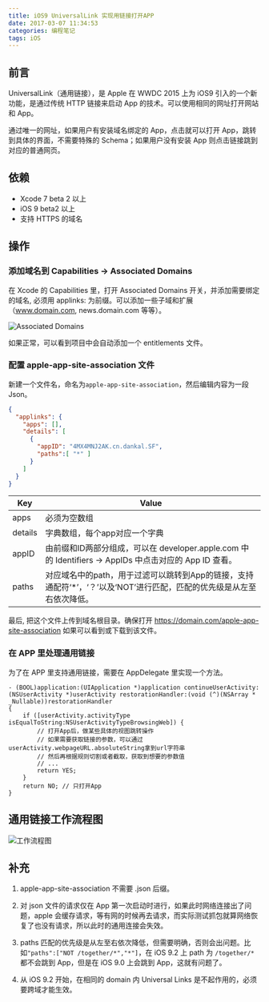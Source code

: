 ```yaml
---
title: iOS9 UniversalLink 实现用链接打开APP
date: 2017-03-07 11:34:53
categories: 编程笔记
tags: iOS
---
```


## 前言

UniversalLink（通用链接），是 Apple 在 WWDC 2015 上为 iOS9 引入的一个新功能，是通过传统 HTTP 链接来启动 App 的技术。可以使用相同的网址打开网站和 App。

通过唯一的网址，如果用户有安装域名绑定的 App，点击就可以打开 App，跳转到具体的界面，不需要特殊的 Schema；如果用户没有安装 App 则点击链接跳到对应的普通网页。

<!-- more -->

## 依赖

- Xcode 7 beta 2 以上
- iOS 9 beta2 以上
- 支持 HTTPS 的域名

## 操作

### 添加域名到 Capabilities -> Associated Domains

在 Xcode 的 Capabilities 里，打开 Associated Domains 开关，并添加需要绑定的域名, 必须用 applinks: 为前缀。可以添加一些子域和扩展（www.domain.com, news.domain.com 等等）。

![Associated Domains](images/develop/30/AssociatedDomains.png)

如果正常，可以看到项目中会自动添加一个 entitlements 文件。

### 配置 apple-app-site-association 文件

新建一个文件名，命名为`apple-app-site-association`，然后编辑内容为一段 Json。

```json
{
  "applinks": {
    "apps": [],
    "details": [
      {
        "appID": "4MX4MNJ2AK.cn.dankal.SF",
        "paths":[ "*" ]
      }
    ]
  }
}
```

Key | Value
---|---
apps | 必须为空数组
details | 字典数组，每个app对应一个字典
appID | 由前缀和ID两部分组成，可以在 developer.apple.com 中的 Identifiers → AppIDs 中点击对应的 App ID 查看。
paths | 对应域名中的path，用于过滤可以跳转到App的链接，支持通配符‘*’，‘？’以及‘NOT’进行匹配，匹配的优先级是从左至右依次降低。

最后, 把这个文件上传到域名根目录。确保打开 https://domain.com/apple-app-site-association 如果可以看到或下载到该文件。

### 在 APP 里处理通用链接

为了在 APP 里支持通用链接，需要在 AppDelegate 里实现一个方法。

```objc
- (BOOL)application:(UIApplication *)application continueUserActivity:(NSUserActivity *)userActivity restorationHandler:(void (^)(NSArray * _Nullable))restorationHandler
{
    if ([userActivity.activityType isEqualToString:NSUserActivityTypeBrowsingWeb]) {
        // 打开App后，做某些具体的视图跳转操作
        // 如果需要获取链接的参数，可以通过userActivity.webpageURL.absoluteString拿到url字符串
        // 然后再根据规则切割或者截取，获取到想要的参数值
        // ...
        return YES;
    }
    return NO; // 只打开App
}
```

## 通用链接工作流程图

![工作流程图](images/develop/30/webPageURL.png)


## 补充

1. apple-app-site-association 不需要 .json 后缀。

2. 对 json 文件的请求仅在 App 第一次启动时进行，如果此时网络连接出了问题，apple 会缓存请求，等有网的时候再去请求，而实际测试抓包就算网络恢复了也没有请求，所以此时的通用连接会失效。

3. paths 匹配的优先级是从左至右依次降低，但需要明确，否则会出问题。比如`"paths":["NOT /together/*","*"]`，在 iOS 9.2 上 path 为 `/together/*` 都不会跳到 App，但是在 iOS 9.0 上会跳到 App，这就有问题了。

4. 从 iOS 9.2 开始，在相同的 domain 内 Universal Links 是不起作用的，必须要跨域才能生效。